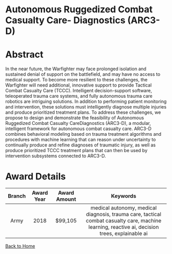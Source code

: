 
Autonomous Ruggedized Combat Casualty Care- Diagnostics (ARC3-D)
================================================================

# Abstract


In the near future, the Warfighter may face prolonged isolation and sustained denial of support on the battlefield, and may have no access to medical support. To become more resilient to these challenges, the Warfighter will need additional, innovative support to provide Tactical Combat Casualty Care (TCCC). Intelligent decision-support software, teleoperated trauma care systems, and fully autonomous trauma care robotics are intriguing solutions. In addition to performing patient monitoring and intervention, these solutions must intelligently diagnose multiple injuries and produce prioritized treatment plans. To address these challenges, we propose to design and demonstrate the feasibility of Autonomous Ruggedized Combat Casualty CareDiagnostics (ARC3-D), a modular, intelligent framework for autonomous combat casualty care. ARC3-D combines behavioral modeling based on trauma treatment algorithms and procedures with machine learning that can reason under uncertainty to continually produce and refine diagnoses of traumatic injury, as well as produce prioritized TCCC treatment plans that can then be used by intervention subsystems connected to ARC3-D.  

# Award Details

|Branch|Award Year|Award Amount|Keywords|
| :---: | :---: | :---: | :---: |
|Army|2018|$99,105|medical autonomy, medical diagnosis, trauma care, tactical combat casualty care, machine learning, reactive ai, decision trees, explainable ai|
  
  


[Back to Home](https://github.com/chrischow/dod_sbir_awards#1028)